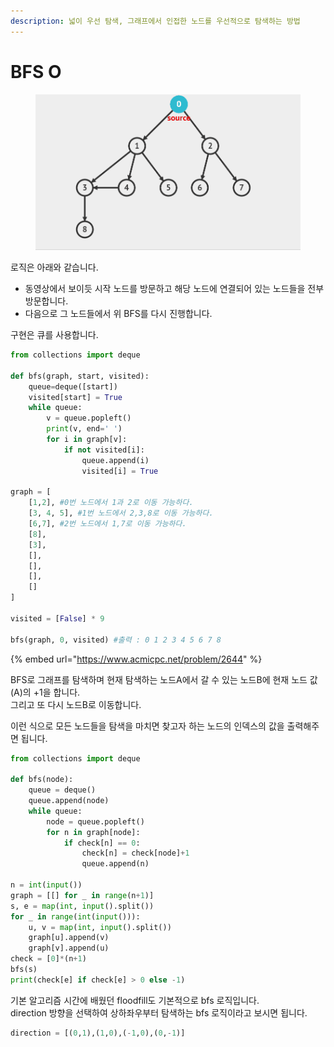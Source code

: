 ```yaml
---
description: 넓이 우선 탐색, 그래프에서 인접한 노드를 우선적으로 탐색하는 방법
---
```


# BFS O

<figure><img src="../.gitbook/assets/bfs.gif" alt=""><figcaption></figcaption></figure>

로직은 아래와 같습니다.

* 동영상에서 보이듯 시작 노드를 방문하고 해당 노드에 연결되어 있는 노드들을 전부 방문합니다.
* 다음으로 그 노드들에서 위 BFS를 다시 진행합니다.



구현은 큐를 사용합니다.

```python
from collections import deque

def bfs(graph, start, visited):
    queue=deque([start])
    visited[start] = True
    while queue:
        v = queue.popleft()
        print(v, end=' ')
        for i in graph[v]:
            if not visited[i]:
                queue.append(i)
                visited[i] = True

graph = [
    [1,2], #0번 노드에서 1과 2로 이동 가능하다.
    [3, 4, 5], #1번 노드에서 2,3,8로 이동 가능하다.
    [6,7], #2번 노드에서 1,7로 이동 가능하다.
    [8],
    [3],
    [],
    [],
    [],
    []
]

visited = [False] * 9

bfs(graph, 0, visited) #출력 : 0 1 2 3 4 5 6 7 8 
```

{% embed url="https://www.acmicpc.net/problem/2644" %}

BFS로 그래프를 탐색하며 현재 탐색하는 노드A에서 갈 수 있는 노드B에 현재 노드 값(A)의 +1을 합니다. \
그리고 또 다시 노드B로 이동합니다.

이런 식으로 모든 노드들을 탐색을 마치면 찾고자 하는 노드의 인덱스의 값을 출력해주면 됩니다.

```python
from collections import deque

def bfs(node):
    queue = deque()
    queue.append(node)
    while queue:
        node = queue.popleft()
        for n in graph[node]:
            if check[n] == 0:
                check[n] = check[node]+1
                queue.append(n)
            
n = int(input())
graph = [[] for _ in range(n+1)]
s, e = map(int, input().split())
for _ in range(int(input())):
    u, v = map(int, input().split())
    graph[u].append(v)
    graph[v].append(u)
check = [0]*(n+1)
bfs(s)
print(check[e] if check[e] > 0 else -1)
```

기본 알고리즘 시간에 배웠던 floodfill도 기본적으로 bfs 로직입니다.\
direction 방향을 선택하여 상하좌우부터 탐색하는 bfs 로직이라고 보시면 됩니다.

```python
direction = [(0,1),(1,0),(-1,0),(0,-1)]
```
